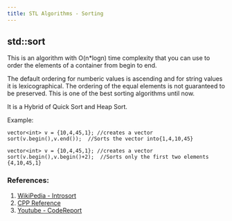 ```yaml
---
title: STL Algorithms - Sorting
---
```


## std::sort 

This is an algorithm with O(n*logn) time complexity that you can use to order the elements of a container from begin to end. 

The default ordering for numberic values is ascending and for string values it is lexicographical. The ordering of the equal elements is not guaranteed to be preserved. This is one of the best sorting algorithms until now.

It is a Hybrid of Quick Sort and Heap Sort.

Example:

```
vector<int> v = {10,4,45,1}; //creates a vector 
sort(v.begin(),v.end());  //Sorts the vector into{1,4,10,45}
```

```
vector<int> v = {10,4,45,1}; //creates a vector 
sort(v.begin(),v.begin()+2);  //Sorts only the first two elements {4,10,45,1}
```


### References:
1. [WikiPedia - Introsort](https://en.wikipedia.org/wiki/Introsort)
2. [CPP Reference](http://www.cplusplus.com/reference/algorithm/sort/)
3. [Youtube - CodeReport](https://www.youtube.com/watch?v=_dC6Pvk0awA)

